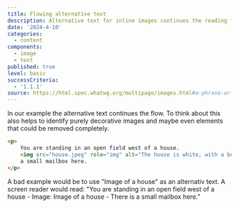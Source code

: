 ```yaml
---
title: Flowing alternative text
description: Alternative text for inline images continues the reading flow
date: '2024-4-10'
categories:
  - content
components:
  - image
  - text
published: true
level: basic
successCriteria:
  - '1.1.1'
source: https://html.spec.whatwg.org/multipage/images.html#a-phrase-or-paragraph-with-an-alternative-graphical-representation:-charts,-diagrams,-graphs,-maps,-illustrations
---
```


In our example the alternative text continues the flow. To think about this also helps to identify purely decorative images and maybe even elements that could be removed completely.

```html
<p>
	You are standing in an open field west of a house.
	<img src="house.jpeg" role="img" alt="The house is white, with a boarded front door." /> There is
	a small mailbox here.
</p>
```

A bad example would be to use "Image of a house" as an alternativ text. A screen reader would read: "You are standing in an open field west of a house - Image: Image of a house - There is a small mailbox here."
